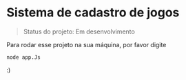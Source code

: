<h1>Sistema de cadastro de jogos</h1>

>Status do projeto: Em desenvolvimento

Para rodar esse projeto na sua máquina, por favor digite

```
node app.Js
```
:)